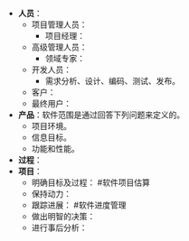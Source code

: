 - **人员**：
	- 项目管理人员：
		- 项目经理：
	- 高级管理人员：
		- 领域专家：
	- 开发人员：
		- 需求分析、设计、编码、测试、发布。
	- 客户：
	- 最终用户：
- **产品**：软件范围是通过回答下列问题来定义的。
	- 项目环境。
	- 信息目标。
	- 功能和性能。
- **过程**：
- **项目**：
	- 明确目标及过程： #软件项目估算
	- 保持动力：
	- 跟踪进展： #软件进度管理
	- 做出明智的决策：
	- 进行事后分析：